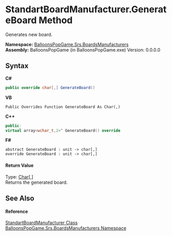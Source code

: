 # StandartBoardManufacturer.GenerateBoard Method 
 

Generates new board.

**Namespace:**&nbsp;<a href="3bd603ba-9145-41ae-e13f-f7c86f71114f">BalloonsPopGame.Srs.BoardsManufacturers</a><br />**Assembly:**&nbsp;BalloonsPopGame (in BalloonsPopGame.exe) Version: 0.0.0.0

## Syntax

**C#**<br />
``` C#
public override char[,] GenerateBoard()
```

**VB**<br />
``` VB
Public Overrides Function GenerateBoard As Char(,)
```

**C++**<br />
``` C++
public:
virtual array<wchar_t,2>^ GenerateBoard() override
```

**F#**<br />
``` F#
abstract GenerateBoard : unit -> char[,] 
override GenerateBoard : unit -> char[,] 
```


#### Return Value
Type: <a href="http://msdn2.microsoft.com/en-us/library/k493b04s" target="_blank">Char</a>[,]<br />Returns the generated board.

## See Also


#### Reference
<a href="b1601fa4-30a4-f4e4-f3d7-46c56bcdd770">StandartBoardManufacturer Class</a><br /><a href="3bd603ba-9145-41ae-e13f-f7c86f71114f">BalloonsPopGame.Srs.BoardsManufacturers Namespace</a><br />